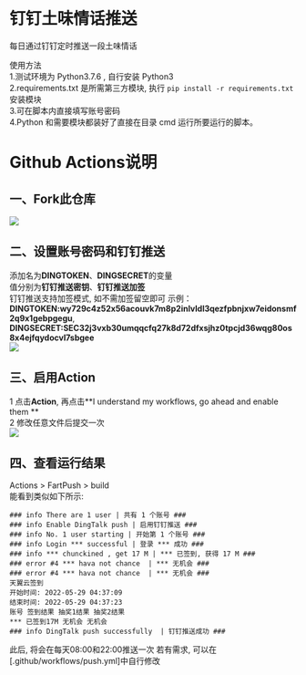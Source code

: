 # 钉钉土味情话推送
每日通过钉钉定时推送一段土味情话

使用方法  
1.测试环境为 Python3.7.6 , 自行安装 Python3  
2.requirements.txt 是所需第三方模块, 执行 `pip install -r requirements.txt` 安装模块  
3.可在脚本内直接填写账号密码  
4.Python 和需要模块都装好了直接在目录 cmd 运行所要运行的脚本。  

# Github Actions说明
## 一、Fork此仓库
![](http://tu.yaohuo.me/imgs/2020/06/f059fe73afb4ef5f.png)
## 二、设置账号密码和钉钉推送
添加名为**DINGTOKEN**、**DINGSECRET**的变量  
值分别为**钉钉推送密钥**、**钉钉推送加签**  
钉钉推送支持加签模式, 如不需加签留空即可
示例：**DINGTOKEN:wy729c4z52x56acouvk7m8p2inlvldl3qezfpbnjxw7eidonsmf2q9x1gebpgegu**, **DINGSECRET:SEC32j3vxb30umqqcfq27k8d72dfxsjhz0tpcjd36wqg80os8x4ejfqydocvl7sbgee**  
![](http://tu.yaohuo.me/imgs/2020/06/748bf9c0ca6143cd.png)

## 三、启用Action
1 点击**Action**, 再点击**I understand my workflows, go ahead and enable them **  
2 修改任意文件后提交一次  
![](http://tu.yaohuo.me/imgs/2020/06/34ca160c972b9927.png)

## 四、查看运行结果
Actions > FartPush > build  
能看到类似如下所示:
```
### info There are 1 user | 共有 1 个账号 ###
### info Enable DingTalk push | 启用钉钉推送 ###
### info No. 1 user starting | 开始第 1 个账号 ###
### info Login *** successful | 登录 *** 成功 ###
### info *** chunckined , get 17 M | *** 已签到, 获得 17 M ###
### error #4 *** hava not chance  | *** 无机会 ###
### error #4 *** hava not chance  | *** 无机会 ###
天翼云签到
开始时间: 2022-05-29 04:37:09
结束时间: 2022-05-29 04:37:23
账号 签到结果 抽奖1结果 抽奖2结果
*** 已签到17M 无机会 无机会
### info DingTalk push successfully  | 钉钉推送成功 ###
```

此后, 将会在每天08:00和22:00推送一次 
若有需求, 可以在[.github/workflows/push.yml]中自行修改
